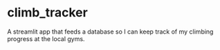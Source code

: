 # climb_tracker
A streamlit app that feeds a database so I can keep track of my climbing progress at the local gyms. 
